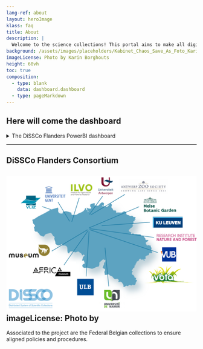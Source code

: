 ```yaml
---
lang-ref: about
layout: heroImage
klass: faq
title: About
description: |
  Welcome to the science collections! This portal aims to make all digitized collections easily accessible, fostering a collaborative environment for research and innovation. 
background: /assets/images/placeholders/Kabinet_Chaos_Save_As_Foto_Karin_Borghouts (1).jpg
imageLicense: Photo by Karin Borghouts
height: 60vh
toc: true
composition:
  - type: blank
    data: dashboard.dashboard
  - type: pageMarkdown
---
```

## Here will come the dashboard

<details markdown="1">

<summary>
The DiSSCo Flanders PowerBI dashboard
</summary>
  

Natural science collections contain a huge amount of information on the past and present of biodiversity worldwide. Since digitization at the specimen level is
far from being accomplished to date, it remains a challenge to find relevant specimens and valorize the importance of these collections. Especially the smaller
collections often remain unknown and even risk neglect or even disappearance. The Latimer Core standard wants to provide an answer to make collections and
collection data more discoverable and interoperable.

The DiSSCo Flanders use-case looked at the content of regional Flemish collections through a survey. The smaller research collections and living plant
collections typically had only limited or no online representation of their content. Even a rough inventory of many collections was lacking. The standardized
approach of conducting the survey made sure that the content of the collections can be compared to each other. This also made it possible to have a graphical
representation of the collections through a PowerBI dashboard, which is instrumental in increasing the visibility of the collections for scientists and policy
makers. 

</details>

--------

## DiSSCo Flanders Consortium 
![alt text](/assets/images/placeholders/2_01_WEB_2_DiSSCo_1.png)
imageLicense: Photo by 
---
Associated to the project are the  Federal Belgian collections to ensure aligned policies and procedures.
